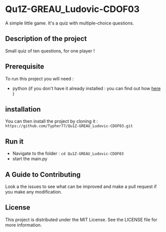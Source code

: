 # Qu1Z-GREAU_Ludovic-CDOF03
A simple little game. It's a quiz with multiple-choice questions.

## Description of the project
Small quiz of ten questions, for one player !

## Prerequisite
To run this project you will need : 
- python (if you don't have it already installed : you can find out how [here](https://realpython.com/installing-python/) )

## installation
You can then install the project by cloning it :
`https://github.com/Typher77/Qu1Z-GREAU_Ludovic-CDOF03.git `

## Run it
- Navigate to the folder : `cd Qu1Z-GREAU_Ludovic-CDOF03 `
- start the main.py 

## A Guide to Contributing
Look a the issues to see what can be improved and make a pull request if you make any modification.

 ## License
This project is distributed under the MIT License. See the LICENSE file for more information.
